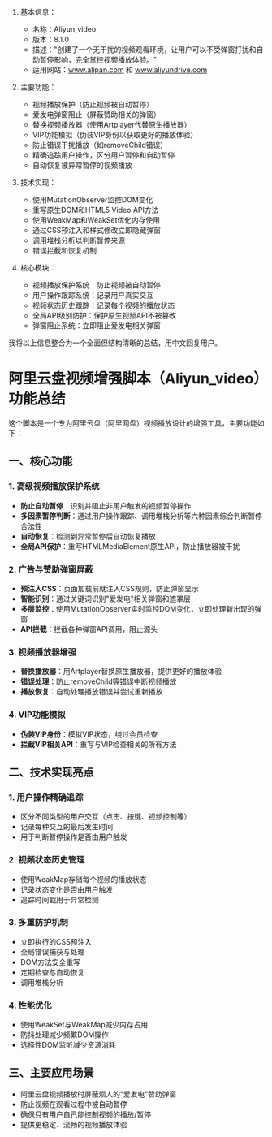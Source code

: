 1. 基本信息：
   - 名称：Aliyun_video
   - 版本：8.1.0
   - 描述："创建了一个无干扰的视频观看环境，让用户可以不受弹窗打扰和自动暂停影响，完全掌控视频播放体验。"
   - 适用网站：www.alipan.com 和 www.aliyundrive.com

2. 主要功能：
   - 视频播放保护（防止视频被自动暂停）
   - 爱发电弹窗阻止（屏蔽赞助相关的弹窗）
   - 替换视频播放器（使用Artplayer代替原生播放器）
   - VIP功能模拟（伪装VIP身份以获取更好的播放体验）
   - 防止错误干扰播放（如removeChild错误）
   - 精确追踪用户操作，区分用户暂停和自动暂停
   - 自动恢复被异常暂停的视频播放

3. 技术实现：
   - 使用MutationObserver监控DOM变化
   - 重写原生DOM和HTML5 Video API方法
   - 使用WeakMap和WeakSet优化内存使用
   - 通过CSS预注入和样式修改立即隐藏弹窗
   - 调用堆栈分析以判断暂停来源
   - 错误拦截和恢复机制

4. 核心模块：
   - 视频播放保护系统：防止视频被自动暂停
   - 用户操作跟踪系统：记录用户真实交互
   - 视频状态历史跟踪：记录每个视频的播放状态
   - 全局API级别防护：保护原生视频API不被篡改
   - 弹窗阻止系统：立即阻止爱发电相关弹窗

我将以上信息整合为一个全面但结构清晰的总结，用中文回复用户。
</think>

# 阿里云盘视频增强脚本（Aliyun_video）功能总结

这个脚本是一个专为阿里云盘（阿里网盘）视频播放设计的增强工具，主要功能如下：

## 一、核心功能

### 1. 高级视频播放保护系统
- **防止自动暂停**：识别并阻止非用户触发的视频暂停操作
- **多因素暂停判断**：通过用户操作跟踪、调用堆栈分析等六种因素综合判断暂停合法性
- **自动恢复**：检测到异常暂停后自动恢复播放
- **全局API保护**：重写HTMLMediaElement原生API，防止播放器被干扰

### 2. 广告与赞助弹窗屏蔽
- **预注入CSS**：页面加载前就注入CSS规则，防止弹窗显示
- **智能识别**：通过关键词识别"爱发电"相关弹窗和遮罩层
- **多层监控**：使用MutationObserver实时监控DOM变化，立即处理新出现的弹窗
- **API拦截**：拦截各种弹窗API调用，阻止源头

### 3. 视频播放器增强
- **替换播放器**：用Artplayer替换原生播放器，提供更好的播放体验
- **错误处理**：防止removeChild等错误中断视频播放
- **播放恢复**：自动处理播放错误并尝试重新播放

### 4. VIP功能模拟
- **伪装VIP身份**：模拟VIP状态，绕过会员检查
- **拦截VIP相关API**：重写与VIP检查相关的所有方法

## 二、技术实现亮点

### 1. 用户操作精确追踪
- 区分不同类型的用户交互（点击、按键、视频控制等）
- 记录每种交互的最后发生时间
- 用于判断暂停操作是否由用户触发

### 2. 视频状态历史管理
- 使用WeakMap存储每个视频的播放状态
- 记录状态变化是否由用户触发
- 追踪时间戳用于异常检测

### 3. 多重防护机制
- 立即执行的CSS预注入
- 全局错误捕获与处理
- DOM方法安全重写
- 定期检查与自动恢复
- 调用堆栈分析

### 4. 性能优化
- 使用WeakSet与WeakMap减少内存占用
- 防抖处理减少频繁DOM操作
- 选择性DOM监听减少资源消耗

## 三、主要应用场景

- 阿里云盘视频播放时屏蔽烦人的"爱发电"赞助弹窗
- 防止视频在观看过程中被自动暂停
- 确保只有用户自己能控制视频的播放/暂停
- 提供更稳定、流畅的视频播放体验


